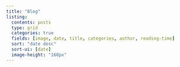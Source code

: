 ```yaml
---
title: "Blog"
listing: 
  contents: posts
  type: grid
  categories: true
  fields: [image, date, title, categories, author, reading-time]
  sort: "date desc"
  sort-ui: [date]
  image-height: "160px"
---
```

